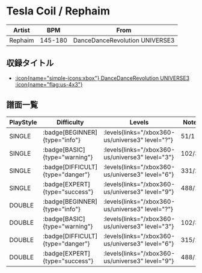 # Tesla Coil / Rephaim

|Artist|BPM|From|
|------|---|----|
|Rephaim|145-180|DanceDanceRevolution UNIVERSE3|

## 収録タイトル

- [:icon{name="simple-icons:xbox"} DanceDanceRevolution UNIVERSE3 :icon{name="flag:us-4x3"}](/xbox360-us/universe3)

## 譜面一覧

|PlayStyle|Difficulty|Levels|Notes|Movie|
|---------|----------|------|-----|-----|
|SINGLE| :badge[BEGINNER]{type="info"}| :levels{links="/xbox360-us/universe3" level="?"}|51/1||
|SINGLE| :badge[BASIC]{type="warning"}| :levels{links="/xbox360-us/universe3" level="3"}|102/3||
|SINGLE| :badge[DIFFICULT]{type="danger"}| :levels{links="/xbox360-us/universe3" level="6"}|331/23||
|SINGLE| :badge[EXPERT]{type="success"}| :levels{links="/xbox360-us/universe3" level="9"}|488/17||
|DOUBLE| :badge[BEGINNER]{type="info"}| :levels{links="/xbox360-us/universe3" level="?"}|||
|DOUBLE| :badge[BASIC]{type="warning"}| :levels{links="/xbox360-us/universe3" level="3"}|102/3||
|DOUBLE| :badge[DIFFICULT]{type="danger"}| :levels{links="/xbox360-us/universe3" level="6"}|315/18||
|DOUBLE| :badge[EXPERT]{type="success"}| :levels{links="/xbox360-us/universe3" level="9"}|488/17||
